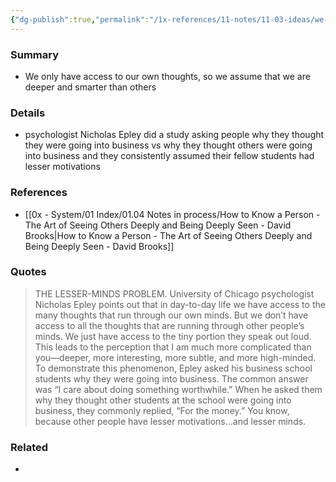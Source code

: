 ```yaml
---
{"dg-publish":true,"permalink":"/1x-references/11-notes/11-03-ideas/we-tend-to-think-that-other-people-are-not-as-deep-as-us/","title":"We tend to think that other people are not as deep as us","created":"2025-08-01T20:43:48.203+03:00","updated":"2025-08-01T20:43:48.203+03:00"}
---
```



### Summary
- We only have access to our own thoughts, so we assume that we are deeper and smarter than others

### Details
- psychologist Nicholas Epley did a study asking people why they thought they were going into business vs why they thought others were going into business and they consistently assumed their fellow students had lesser motivations

### References
- [[0x - System/01 Index/01.04 Notes in process/How to Know a Person - The Art of Seeing Others Deeply and Being Deeply Seen - David Brooks\|How to Know a Person - The Art of Seeing Others Deeply and Being Deeply Seen - David Brooks]]

### Quotes
> THE LESSER-MINDS PROBLEM. University of Chicago psychologist Nicholas Epley points out that in day-to-day life we have access to the many thoughts that run through our own minds. But we don’t have access to all the thoughts that are running through other people’s minds. We just have access to the tiny portion they speak out loud. This leads to the perception that I am much more complicated than you—deeper, more interesting, more subtle, and more high-minded. To demonstrate this phenomenon, Epley asked his business school students why they were going into business. The common answer was “I care about doing something worthwhile.” When he asked them why they thought other students at the school were going into business, they commonly replied, “For the money.” You know, because other people have lesser motivations…and lesser minds.

### Related
- 
